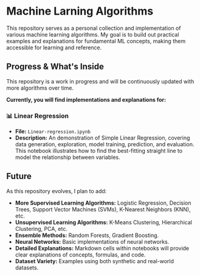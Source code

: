 # Machine Larning Algorithms 

This repository serves as a personal collection and implementation of various machine learning algorithms. My goal is to build out practical examples and explanations for fundamental ML concepts, making them accessible for learning and reference.


## Progress & What's Inside 

This repository is a work in progress and will be continuously updated with more algorithms over time.

**Currently, you will find implementations and explanations for:**

### 📊 Linear Regression

* **File:** `Linear-regression.ipynb`
* **Description:** An demonstration of Simple Linear Regression, covering data generation, exploration, model training, prediction, and evaluation. This notebook illustrates how to find the best-fitting straight line to model the relationship between variables.


## Future

As this repository evolves, I plan to add:

* **More Supervised Learning Algorithms:** Logistic Regression, Decision Trees, Support Vector Machines (SVMs), K-Nearest Neighbors (KNN), etc.
* **Unsupervised Learning Algorithms:** K-Means Clustering, Hierarchical Clustering, PCA, etc.
* **Ensemble Methods:** Random Forests, Gradient Boosting.
* **Neural Networks:** Basic implementations of neural networks.
* **Detailed Explanations:** Markdown cells within notebooks will provide clear explanations of concepts, formulas, and code.
* **Dataset Variety:** Examples using both synthetic and real-world datasets.
